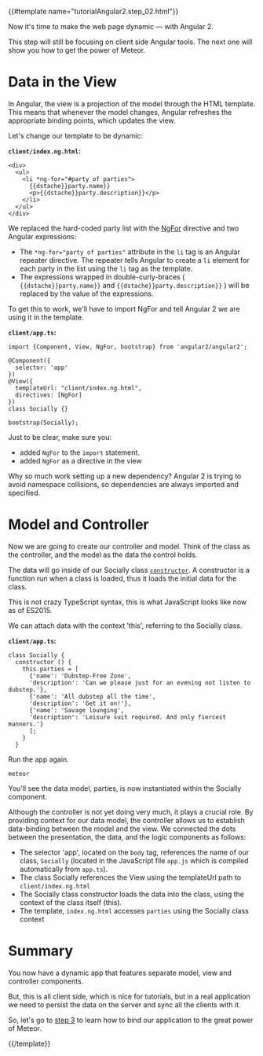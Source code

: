 {{#template name="tutorialAngular2.step_02.html"}}
    
Now it's time to make the web page dynamic — with Angular 2.

This step will still be focusing on client side Angular tools. The next one will show you how to get the power of Meteor.

# Data in the View

In Angular, the view is a projection of the model through the HTML template. This means that whenever the model changes, Angular refreshes the appropriate binding points, which updates the view.

Let's change our template to be dynamic:

__`client/index.ng.html`:__

    <div>
      <ul>
        <li *ng-for="#party of parties">
          {{dstache}}party.name}}
          <p>{{dstache}}party.description}}</p>
        </li>
      </ul>
    </div>

We replaced the hard-coded party list with the [NgFor](https://angular.io/docs/js/latest/api/directives/NgFor-class.html) directive and two Angular expressions:

* The `*ng-for="party of parties"` attribute in the `li` tag is an Angular repeater directive. The repeater tells Angular to create a `li` element for each party in the list using the `li` tag as the template.
* The expressions wrapped in double-curly-braces ( `{{dstache}}party.name}}` and `{{dstache}}party.description}}` ) will be replaced by the value of the expressions.

To get this to work, we'll have to import NgFor and tell Angular 2 we are using it in the template.

__`client/app.ts`:__

    import {Component, View, NgFor, bootstrap} from 'angular2/angular2';

    @Component({
      selector: 'app'
    })
    @View({
      templateUrl: "client/index.ng.html",
      directives: [NgFor]
    })
    class Socially {}

    bootstrap(Socially);

Just to be clear, make sure you:

- added `NgFor` to the `import` statement.
- added `NgFor` as a directive in the view

Why so much work setting up a new dependency? Angular 2 is trying to avoid namespace collisions, so dependencies are always imported and specified.

# Model and Controller

Now we are going to create our controller and model. Think of the class as the controller, and the model as the data the control holds.

The data will go inside of our Socially class [`constructor`](https://developer.mozilla.org/en-US/docs/Web/JavaScript/Reference/Classes/constructor). A constructor is a function run when a class is loaded, thus it loads the initial data for the class.

This is not crazy TypeScript syntax, this is what JavaScript looks like now as of ES2015.

We can attach data with the context 'this', referring to the Socially class.

__`client/app.ts`:__

    class Socially {
      constructor () {
        this.parties = [
          {'name': 'Dubstep-Free Zone',
          'description': 'Can we please just for an evening not listen to dubstep.'},
          {'name': 'All dubstep all the time',
          'description': 'Get it on!'},
          {'name': 'Savage lounging',
          'description': 'Leisure suit required. And only fiercest manners.'}
          ];
        }
      }

Run the app again.

    meteor

You'll see the data model, parties, is now instantiated within the Socially component.

Although the controller is not yet doing very much, it plays a crucial role. By providing context for our data model, the controller allows us to establish data-binding between the model and the view. We connected the dots between the presentation, the data, and the logic components as follows:

- The selector 'app', located on the `body` tag, references the name of our class, `Socially` (located in the JavaScript file `app.js` which is compiled automatically from `app.ts`).
- The class Socially references the View using the templateUrl path to `client/index.ng.html`
- The Socially class constructor loads the data into the class, using the context of the class itself (this).
- The template, `index.ng.html` accesses `parties` using the Socially class context

# Summary

You now have a dynamic app that features separate model, view and controller components.

But, this is all client side, which is nice for tutorials, but in a real application we need to persist the data on the server and sync all the clients with it.

So, let's go to [step 3](/tutorial/step_03) to learn how to bind our application to the great power of Meteor.

{{/template}}
